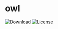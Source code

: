 # owl
 [![Download](https://api.bintray.com/packages/itome-team/maven/owl/images/download.svg) ](https://bintray.com/itome-team/maven/owl/_latestVersion)
 [![License](https://img.shields.io/badge/License-Apache%202.0-blue.svg)](https://opensource.org/licenses/Apache-2.0)

